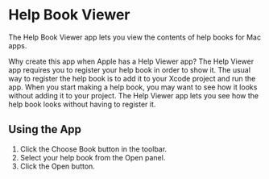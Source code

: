 # Help Book Viewer

The Help Book Viewer app lets you view the contents of help books for Mac apps.

Why create this app when Apple has a Help Viewer app? The Help Viewer app requires you to register your help book in order to show it. The usual way to register the help book is to add it to your Xcode project and run the app. When you start making a help book, you may want to see how it looks without adding it to your project. The Help Viewer app lets you see how the help book looks without having to register it.

## Using the App

1. Click the Choose Book button in the toolbar.
2. Select your help book from the Open panel.
3. Click the Open button.

